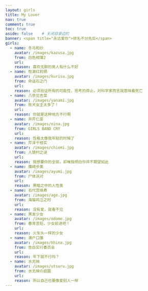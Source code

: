```yaml
---
layout: girls
title: My Lover
nav: true
comment: true
toc: true
aside: false	# 关闭目录边栏
banner: <span title="永远爱你">排名不分先后</span>
girls:
  - name: 冬马和纱
    avatar: /images/kazusa.jpg 
    from: 白色相簿2
    url: 
    reason: 喜欢无聊的男人有什么不好
  - name: 牧濑红莉栖
    avatar: /images/kurisu.jpg
    from: 命运石之门
    url: 
    reason: 必须验证所有的可能性，思考的停止，对科学家而言就意味着死亡
  - name: 八奈见杏菜
    avatar: /images/yanami.jpg
    from: 败犬女主太多了！
    url: 
    reason: 你就是这种地方不行啊
  - name: 井芹仁菜
    avatar: /images/nina.jpg
    from: GIRLS BAND CRY
    url: 
    reason: 性格太像我年轻的时候了
  - name: 芹泽千枝实
    avatar: /images/chiemi.jpg
    from: 人狼村之谜
    url: 
    reason: 我想要你的全部，却唯独明白你并不期望如此
  - name: 篠崎步美
    avatar: /images/ayumi.jpg
    from: 尸体派对
    url: 
    reason: 黑暗之中的人性美
  - name: 右代宫缘寿
    avatar: /images/age.jpg
    from: 海猫鸣泣之时
    url: 
    reason: 没有爱，就看不见
  - name: 黑发少女
    avatar: /images/odome.jpg
    from: 春宵苦短，少女前进吧！
    url: 
    reason: 火车头一样的少女
  - name: 濑户口雏
    avatar: /images/hhina.jpg
    from: 告白实行委员会 
    url: 
    reason: 年下就不行吗？
  - name: 水无映
    avatar: /images/utsuru.jpg
    from: 水无映の庭園
    url: 
    reason: 所以自己也要像爱别人一样
---
```


<YunGirls :girls="frontmatter.girls" :random="frontmatter.random" />